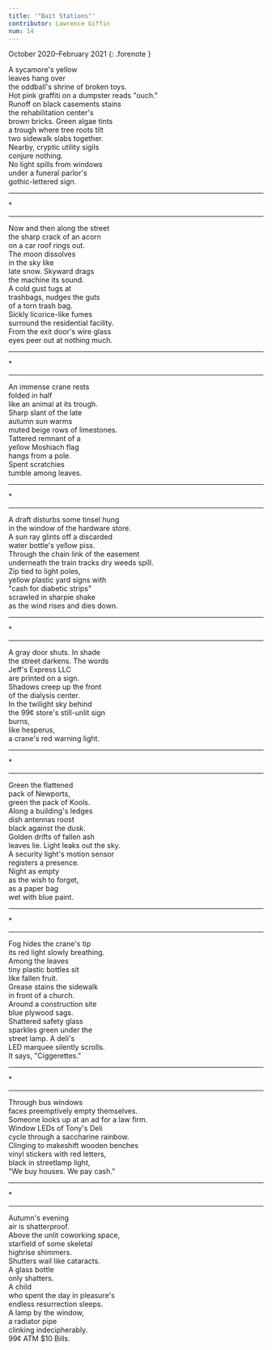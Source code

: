 ```yaml
---
title: '"Bait Stations"'
contributor: Lawrence Giffin
num: 14
---
```


October 2020–February 2021
{: .forenote }

A sycamore's yellow   
leaves hang over   
the oddball's shrine of broken toys.   
Hot pink graffiti on a dumpster reads "ouch."   
Runoff on black casements stains   
the rehabilitation center's   
brown bricks. Green algae tints   
a trough where tree roots tilt   
two sidewalk slabs together.   
Nearby, cryptic utility sigils   
conjure nothing.   
No light spills from windows   
under a funeral parlor's   
gothic-lettered sign.   

---

\*

---

Now and then along the street   
the sharp crack of an acorn   
on a car roof rings out.   
The moon dissolves   
in the sky like   
late snow. Skyward drags   
the machine its sound.   
A cold gust tugs at   
trashbags, nudges the guts   
of a torn trash bag.   
Sickly licorice-like fumes   
surround the residential facility.   
From the exit door's wire glass   
eyes peer out at nothing much.   

---

\*

---

An immense crane rests   
folded in half   
like an animal at its trough.   
Sharp slant of the late   
autumn sun warms   
muted beige rows of limestones.   
Tattered remnant of a   
yellow Moshiach flag   
hangs from a pole.   
Spent scratchies   
tumble among leaves.   

---

\*

---

A draft disturbs some tinsel hung   
in the window of the hardware store.   
A sun ray glints off a discarded   
water bottle's yellow piss.   
Through the chain link of the easement   
underneath the train tracks dry weeds spill.   
Zip tied to light poles,   
yellow plastic yard signs with   
"cash for diabetic strips"   
scrawled in sharpie shake   
as the wind rises and dies down.   

---

\*

---

A gray door shuts. In shade   
the street darkens. The words   
Jeff's Express LLC   
are printed on a sign.   
Shadows creep up the front   
of the dialysis center.   
In the twilight sky behind   
the 99¢ store's still-unlit sign   
burns,   
like hesperus,   
a crane's red warning light.   

---

\*

---

Green the flattened   
pack of Newports,   
green the pack of Kools.   
Along a building's ledges   
dish antennas roost   
black against the dusk.   
Golden drifts of fallen ash   
leaves lie. Light leaks out the sky.   
A security light's motion sensor   
registers a presence.   
Night as empty   
as the wish to forget,   
as a paper bag   
wet with blue paint.   

---

\*

---

Fog hides the crane's tip   
its red light slowly breathing.   
Among the leaves   
tiny plastic bottles sit   
like fallen fruit.   
Grease stains the sidewalk   
in front of a church.   
Around a construction site   
blue plywood sags.   
Shattered safety glass   
sparkles green under the   
street lamp. A deli's   
LED marquee silently scrolls.   
It says, "Ciggerettes."   

---

\*

---

Through bus windows   
faces preemptively empty themselves.   
Someone looks up at an ad for a law firm.   
Window LEDs of Tony's Deli   
cycle through a saccharine rainbow.   
Clinging to makeshift wooden benches   
vinyl stickers with red letters,   
black in streetlamp light,   
"We buy houses. We pay cash."   

---

\*

---

Autumn's evening   
air is shatterproof.   
Above the unlit coworking space,   
starfield of some skeletal   
highrise shimmers.   
Shutters wail like cataracts.   
A glass bottle   
only shatters.   
A child   
who spent the day in pleasure's   
endless resurrection sleeps.   
A lamp by the window,   
a radiator pipe   
clinking indecipherably.   
99¢ ATM $10 Bills.   
